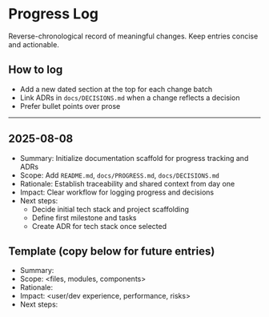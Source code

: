 # Progress Log

Reverse-chronological record of meaningful changes. Keep entries concise and actionable.

## How to log
- Add a new dated section at the top for each change batch
- Link ADRs in `docs/DECISIONS.md` when a change reflects a decision
- Prefer bullet points over prose

---

## 2025-08-08
- Summary: Initialize documentation scaffold for progress tracking and ADRs
- Scope: Add `README.md`, `docs/PROGRESS.md`, `docs/DECISIONS.md`
- Rationale: Establish traceability and shared context from day one
- Impact: Clear workflow for logging progress and decisions
- Next steps:
  - Decide initial tech stack and project scaffolding
  - Define first milestone and tasks
  - Create ADR for tech stack once selected

## Template (copy below for future entries)
- Summary: <what changed>
- Scope: <files, modules, components>
- Rationale: <why>
- Impact: <user/dev experience, performance, risks>
- Next steps: <actions to take>

